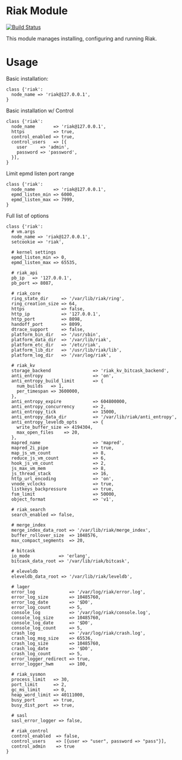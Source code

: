 # Riak Module

[![Build Status](https://travis-ci.org/jbussdieker/puppet-riak.png?branch=master)](https://travis-ci.org/jbussdieker/puppet-riak)

This module manages installing, configuring and running Riak.

# Usage

Basic installation:

    class {'riak':
      node_name => 'riak@127.0.0.1',
    }

Basic installation w/ Control

    class {'riak':
      node_name       => 'riak@127.0.0.1',
      https           => true,
      control_enabled => true,
      control_users   => [{
        user     => 'admin',
        password => 'password',
      }],
    }

Limit epmd listen port range

    class {'riak':
      node_name       => 'riak@127.0.0.1',
      epmd_listen_min => 6000,
      epmd_listen_max => 7999,
    }

Full list of options

    class {'riak':
      # vm.args
      node_name => 'riak@127.0.0.1',
      setcookie => 'riak',

      # kernel settings
      epmd_listen_min => 0,
      epmd_listen_max => 65535,

      # riak_api
      pb_ip   => '127.0.0.1',
      pb_port => 8087,

      # riak_core
      ring_state_dir     => '/var/lib/riak/ring',
      ring_creation_size => 64,
      https              => false,
      http_ip            => '127.0.0.1',
      http_port          => 8098,
      handoff_port       => 8099,
      dtrace_support     => false,
      platform_bin_dir   => '/usr/sbin',
      platform_data_dir  => '/var/lib/riak',
      platform_etc_dir   => '/etc/riak',
      platform_lib_dir   => '/usr/lib/riak/lib',
      platform_log_dir   => '/var/log/riak',

      # riak_kv
      storage_backend                => 'riak_kv_bitcask_backend',
      anti_entropy                   => 'on',
      anti_entropy_build_limit       => {
        num_builds   => 1,
        per_timespan => 3600000,
      },
      anti_entropy_expire            => 604800000,
      anti_entropy_concurrency       => 2,
      anti_entropy_tick              => 15000,
      anti_entropy_data_dir          => '/var/lib/riak/anti_entropy',
      anti_entropy_leveldb_opts      => {
        write_buffer_size => 4194304,
        max_open_files    => 20,
      },
      mapred_name                    => 'mapred',
      mapred_2i_pipe                 => true,
      map_js_vm_count                => 8,
      reduce_js_vm_count             => 6,
      hook_js_vm_count               => 2,
      js_max_vm_mem                  => 8,
      js_thread_stack                => 16,
      http_url_encoding              => 'on',
      vnode_vclocks                  => true,
      listkeys_backpressure          => true,
      fsm_limit                      => 50000,
      object_format                  => 'v1',

      # riak_search
      search_enabled => false,

      # merge_index
      merge_index_data_root => '/var/lib/riak/merge_index',
      buffer_rollover_size  => 1048576,
      max_compact_segments  => 20,

      # bitcask
      io_mode           => 'erlang',
      bitcask_data_root => '/var/lib/riak/bitcask',

      # eleveldb
      eleveldb_data_root => '/var/lib/riak/leveldb',

      # lager
      error_log             => '/var/log/riak/error.log',
      error_log_size        => 10485760,
      error_log_date        => '$D0',
      error_log_count       => 5,
      console_log           => '/var/log/riak/console.log',
      console_log_size      => 10485760,
      console_log_date      => '$D0',
      console_log_count     => 5,
      crash_log             => '/var/log/riak/crash.log',
      crash_log_msg_size    => 65536,
      crash_log_size        => 10485760,
      crash_log_date        => '$D0',
      crash_log_count       => 5,
      error_logger_redirect => true,
      error_logger_hwm      => 100,

      # riak_sysmon
      process_limit   => 30,
      port_limit      => 2,
      gc_ms_limit     => 0,
      heap_word_limit => 40111000,
      busy_port       => true,
      busy_dist_port  => true,

      # sasl
      sasl_error_logger => false,

      # riak_control
      control_enabled  => false,
      control_users    => [{user => "user", password => "pass"}],
      control_admin    => true
    }

